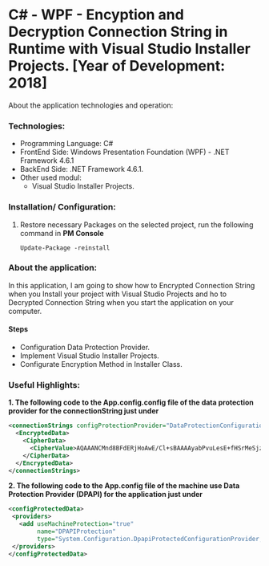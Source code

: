 # C# - WPF - Encyption and Decryption Connection String in Runtime with Visual Studio Installer Projects. [Year of Development: 2018]

About the application technologies and operation:

### Technologies:
- Programming Language: C#
- FrontEnd Side: Windows Presentation Foundation (WPF) - .NET Framework 4.6.1
- BackEnd Side: .NET Framework 4.6.1.
- Other used modul:
    - Visual Studio Installer Projects.

### Installation/ Configuration:

1. Restore necessary Packages on the selected project, run the following command in **PM Console**

   ```
   Update-Package -reinstall
   ```
     
### About the application:

In this application, I am going to show how to Encrypted Connection String when you Install your project with Visual Studio Projects and ho to Decrypted Connection String when you start the application on your computer.
 
#### Steps
- Configuration Data Protection Provider.
- Implement Visual Studio Installer Projects.
- Configurate Encryption Method in Installer Class.

### Useful Highlights:

**1. The following code to the App.config.config file of the data protection provider for the connectionString just under <configuration>**
 
  ```XML
  <connectionStrings configProtectionProvider="DataProtectionConfigurationProvider">
    <EncryptedData>
      <CipherData>
        <CipherValue>AQAAANCMnd8BFdERjHoAwE/Cl+sBAAAAyabPvuLesE+fHSrMeSjz0gQAAAACAAAAAAADZgAAwAAAABAAAAC8JDy9QBfhSRy09ao0c1rOAAAAAASAAACgAAAAEAAAACUs8KSCMHfQZfEaGtmefBMwAAAA/FE3BhMYFaUMhsg2ipmg4RfRq0QArZmU3xazj0ouHCWsvVBLnfBesNrARD9znB9wFAAAAGn3/E4J+zYKFk28lHMBffpBCzKr</CipherValue>
      </CipherData>
    </EncryptedData>
  </connectionStrings>
  ```

**2. The following code to the App.config file of the machine use Data Protection Provider (DPAPI) for the application just under <configuration>**

   ```XML
  <configProtectedData>
    <providers>
      <add useMachineProtection="true"
           name="DPAPIProtection"
           type="System.Configuration.DpapiProtectedConfigurationProvider,System.Configuration, Version=2.0.0.0, Culture=neutral, PublicKeyToken=b03f5f7f11d50a3a" />
    </providers>
  </configProtectedData>
  ```
